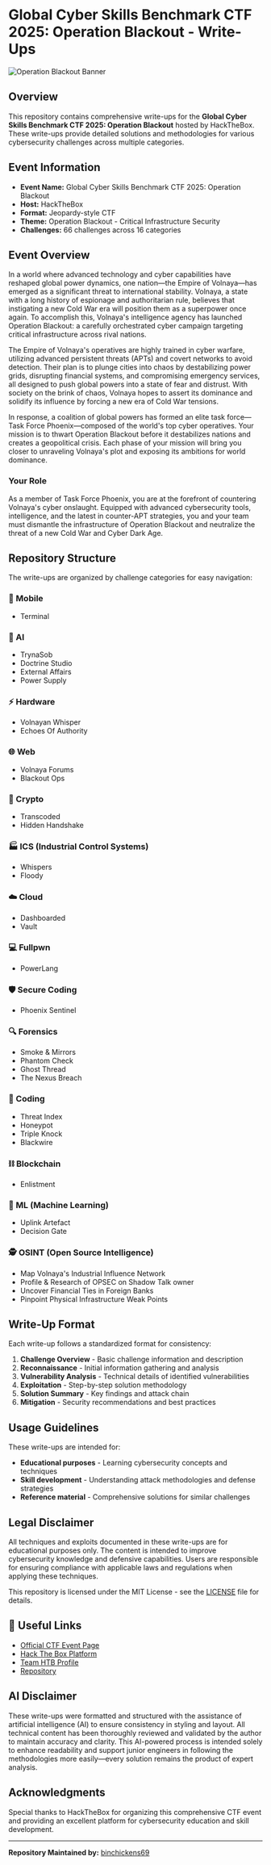 # Global Cyber Skills Benchmark CTF 2025: Operation Blackout - Write-Ups

![Operation Blackout Banner](https://s3.eu-central-1.amazonaws.com/htb-ctf-prod-public-storage/ctf/banners/8JxQEi0UynaaVmhNg7C2hUp1jlVeX1yJpzrLcCMp.jpg)

## Overview

This repository contains comprehensive write-ups for the **Global Cyber Skills Benchmark CTF 2025: Operation Blackout** hosted by HackTheBox. These write-ups provide detailed solutions and methodologies for various cybersecurity challenges across multiple categories.

## Event Information

- **Event Name:** Global Cyber Skills Benchmark CTF 2025: Operation Blackout
- **Host:** HackTheBox
- **Format:** Jeopardy-style CTF
- **Theme:** Operation Blackout - Critical Infrastructure Security
- **Challenges:** 66 challenges across 16 categories

## Event Overview

In a world where advanced technology and cyber capabilities have reshaped global power dynamics, one nation—the Empire of Volnaya—has emerged as a significant threat to international stability. Volnaya, a state with a long history of espionage and authoritarian rule, believes that instigating a new Cold War era will position them as a superpower once again. To accomplish this, Volnaya's intelligence agency has launched Operation Blackout: a carefully orchestrated cyber campaign targeting critical infrastructure across rival nations.

The Empire of Volnaya's operatives are highly trained in cyber warfare, utilizing advanced persistent threats (APTs) and covert networks to avoid detection. Their plan is to plunge cities into chaos by destabilizing power grids, disrupting financial systems, and compromising emergency services, all designed to push global powers into a state of fear and distrust. With society on the brink of chaos, Volnaya hopes to assert its dominance and solidify its influence by forcing a new era of Cold War tensions.

In response, a coalition of global powers has formed an elite task force—Task Force Phoenix—composed of the world's top cyber operatives. Your mission is to thwart Operation Blackout before it destabilizes nations and creates a geopolitical crisis. Each phase of your mission will bring you closer to unraveling Volnaya's plot and exposing its ambitions for world dominance.

### Your Role

As a member of Task Force Phoenix, you are at the forefront of countering Volnaya's cyber onslaught. Equipped with advanced cybersecurity tools, intelligence, and the latest in counter-APT strategies, you and your team must dismantle the infrastructure of Operation Blackout and neutralize the threat of a new Cold War and Cyber Dark Age.

## Repository Structure

The write-ups are organized by challenge categories for easy navigation:

### 📱 Mobile
- Terminal

### 🤖 AI
- TrynaSob
- Doctrine Studio
- External Affairs
- Power Supply

### ⚡ Hardware
- Volnayan Whisper
- Echoes Of Authority

### 🌐 Web
- Volnaya Forums
- Blackout Ops

### 🔐 Crypto
- Transcoded
- Hidden Handshake

### 🏭 ICS (Industrial Control Systems)
- Whispers
- Floody

### ☁️ Cloud
- Dashboarded
- Vault

### 💻 Fullpwn
- PowerLang

### 🛡️ Secure Coding
- Phoenix Sentinel

### 🔍 Forensics
- Smoke & Mirrors
- Phantom Check
- Ghost Thread
- The Nexus Breach

### 📝 Coding
- Threat Index
- Honeypot
- Triple Knock
- Blackwire

### ⛓️ Blockchain
- Enlistment

### 🧠 ML (Machine Learning)
- Uplink Artefact
- Decision Gate

### 🕵️ OSINT (Open Source Intelligence)
- Map Volnaya's Industrial Influence Network
- Profile & Research of OPSEC on Shadow Talk owner
- Uncover Financial Ties in Foreign Banks
- Pinpoint Physical Infrastructure Weak Points

## Write-Up Format

Each write-up follows a standardized format for consistency:

1. **Challenge Overview** - Basic challenge information and description
2. **Reconnaissance** - Initial information gathering and analysis
3. **Vulnerability Analysis** - Technical details of identified vulnerabilities
4. **Exploitation** - Step-by-step solution methodology
5. **Solution Summary** - Key findings and attack chain
6. **Mitigation** - Security recommendations and best practices

## Usage Guidelines

These write-ups are intended for:
- **Educational purposes** - Learning cybersecurity concepts and techniques
- **Skill development** - Understanding attack methodologies and defense strategies
- **Reference material** - Comprehensive solutions for similar challenges

## Legal Disclaimer

All techniques and exploits documented in these write-ups are for educational purposes only. The content is intended to improve cybersecurity knowledge and defensive capabilities. Users are responsible for ensuring compliance with applicable laws and regulations when applying these techniques.

This repository is licensed under the MIT License - see the [LICENSE](LICENSE) file for details.

## 🔗 Useful Links

- [Official CTF Event Page](https://ctf.hackthebox.com/event/details/global-cyber-skills-benchmark-ctf-2025-operation-blackout-2174)
- [Hack The Box Platform](https://www.hackthebox.com/)
- [Team HTB Profile](https://ctf.hackthebox.com/team/overview/225156)
- [Repository](https://github.com/Bin-Chicken-Cartel/HTB-Cyber-Apocalypse-CTF-2025.git)


## AI Disclaimer

These write-ups were formatted and structured with the assistance of artificial intelligence (AI) to ensure consistency in styling and layout. All technical content has been thoroughly reviewed and validated by the author to maintain accuracy and clarity. This AI-powered process is intended solely to enhance readability and support junior engineers in following the methodologies more easily—every solution remains the product of expert analysis.

## Acknowledgments

Special thanks to HackTheBox for organizing this comprehensive CTF event and providing an excellent platform for cybersecurity education and skill development.

---

**Repository Maintained by:** [binchickens69](https://ctf.hackthebox.com/user/profile/605069)
